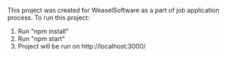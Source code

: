 This project was created for WeaselSoftware as a part of job application process.
To run this project:
  1. Run "npm install"
  2. Run "npm start"
  3. Project will be run on http://localhost:3000/
